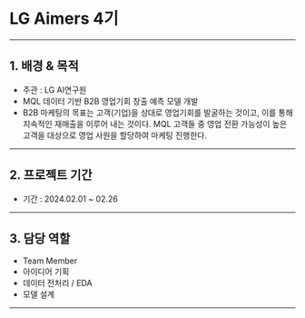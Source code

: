 
# LG Aimers 4기 
---
## 1. 배경 & 목적
- 주관 : LG AI연구원
- MQL 데이터 기반 B2B 영업기회 창출 예측 모델 개발
- B2B 마케팅의 목표는 고객(기업)을 상대로 영업기회를 발굴하는 것이고, 이를 통해 지속적인 재매출을 이루어 내는 것이다. MQL 고객들 중 영업 전환 가능성이 높은 고객을 대상으로 영업 사원을 할당하여 마케팅 진행한다.

---

## 2. 프로젝트 기간
- 기간 : 2024.02.01 ~ 02.26

---
## 3. 담당 역할
- Team Member
- 아이디어 기획
- 데이터 전처리 / EDA
- 모델 설계
---
